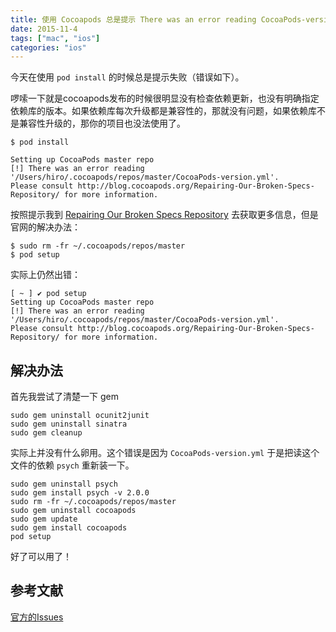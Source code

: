 ```yaml
---
title: 使用 Cocoapods 总是提示 There was an error reading CocoaPods-version.yml 错误
date: 2015-11-4
tags: ["mac", "ios"]
categories: "ios"
---
```

今天在使用 `pod install` 的时候总是提示失败（错误如下）。

啰嗦一下就是cocoapods发布的时候很明显没有检查依赖更新，也没有明确指定依赖库的版本。如果依赖库每次升级都是兼容性的，那就没有问题，如果依赖库不是兼容性升级的，那你的项目也没法使用了。

```
$ pod install

Setting up CocoaPods master repo
[!] There was an error reading '/Users/hiro/.cocoapods/repos/master/CocoaPods-version.yml'.
Please consult http://blog.cocoapods.org/Repairing-Our-Broken-Specs-Repository/ for more information.
```

按照提示我到 [Repairing Our Broken Specs Repository](http://blog.cocoapods.org/Repairing-Our-Broken-Specs-Repository/) 去获取更多信息，但是官网的解决办法：

```
$ sudo rm -fr ~/.cocoapods/repos/master
$ pod setup
```

实际上仍然出错：

```
[ ~ ] ✔ pod setup
Setting up CocoaPods master repo
[!] There was an error reading '/Users/hiro/.cocoapods/repos/master/CocoaPods-version.yml'.
Please consult http://blog.cocoapods.org/Repairing-Our-Broken-Specs-Repository/ for more information.
```

## 解决办法

首先我尝试了清楚一下 gem

```
sudo gem uninstall ocunit2junit
sudo gem uninstall sinatra
sudo gem cleanup
```

实际上并没有什么卵用。这个错误是因为 `CocoaPods-version.yml` 于是把读这个文件的依赖 `psych` 重新装一下。

```
sudo gem uninstall psych
sudo gem install psych -v 2.0.0
sudo rm -fr ~/.cocoapods/repos/master
sudo gem uninstall cocoapods
sudo gem update
sudo gem install cocoapods
pod setup
```

好了可以用了！

## 参考文献

[官方的Issues](https://github.com/CocoaPods/CocoaPods/issues/2908)
